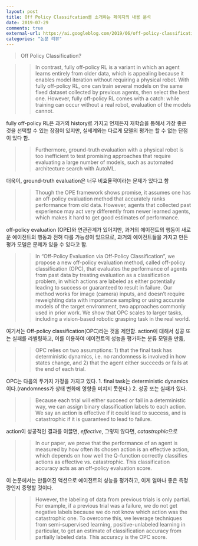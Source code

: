 ```yaml
---
layout: post
title: Off Policy Classifcation를 소개하는 페이지의 내용 분석
date: 2019-07-29
comments: true
external-url: https://ai.googleblog.com/2019/06/off-policy-classification-new.html
categories: "논문 리뷰"
---
```


> Off Policy Classification?

>> In contrast, fully off-policy RL is a variant in which an agent learns entirely from older data, which is appealing because it enables model iteration without requiring a physical robot. With fully off-policy RL, one can train several models on the same fixed dataset collected by previous agents, then select the best one. However, fully off-policy RL comes with a catch: while training can occur without a real robot, evaluation of the models cannot.

fully off-policy RL은 과거의 history르 가지고 언제든지 재학습을 통해서 가장 좋은 것을 선택할 수 있는 장점이 있지만, 실세계와는 다르게 모델의 평가는 할 수 없는 단점이 있다 함.

>> Furthermore, ground-truth evaluation with a physical robot is too inefficient to test promising approaches that require evaluating a large number of models, such as automated architecture search with AutoML. 

더욱이, ground-truth evaluation은 너무 비효율적이라는 문제가 있다고 함

>> Though the OPE framework shows promise, it assumes one has an off-policy evaluation method that accurately ranks performance from old data. However, agents that collected past experience may act very differently from newer learned agents, which makes it hard to get good estimates of performance. 

off-policy evaluation (OPE)와 연관관계가 있어지만, 과거의 에이전트의 행동이 새로운 에이전트의 행동과 전혀 다를 가능성이 있으므로, 과거의 에이전트들을 가지고 만든 평가 모델은 문제가 있을 수 있다고 함.

>> In “Off-Policy Evaluation via Off-Policy Classification”, we propose a new off-policy evaluation method, called off-policy classification (OPC), that evaluates the performance of agents from past data by treating evaluation as a classification problem, in which actions are labeled as either potentially leading to success or guaranteed to result in failure. Our method works for image (camera) inputs, and doesn’t require reweighting data with importance sampling or using accurate models of the target environment, two approaches commonly used in prior work. We show that OPC scales to larger tasks, including a vision-based robotic grasping task in the real world.

여기서는 Off-policy classification(OPC)라는 것을 제안함. action에 대해서 성공 또는 실패를 라벨링하고, 이를 이용하여 에이전트의 성능을 평가하는 분류 모델을 만듦, 

>> OPC relies on two assumptions: 1) that the final task has deterministic dynamics, i.e. no randomness is involved in how states change, and 2) that the agent either succeeds or fails at the end of each trial.

OPC는 다음의 두가지 가정을 가지고 있다. 1. final task는 deterministic dynamics이다.(randomness가 상태 변화에 영향을 미치지 못한다.) 2. 성공 또는 실패가 있다.

>> Because each trial will either succeed or fail in a deterministic way, we can assign binary classification labels to each action.  We say an action is effective if it could lead to success, and is catastrophic if it is guaranteed to lead to failure.

action이 성공적인 결과를 이끌면, *effective*, 그렇지 않다면, *catastrophic*으로

>> In our paper, we prove that the performance of an agent is measured by how often its chosen action is an effective action, which depends on how well the Q-function correctly classifies actions as effective vs. catastrophic. This classification accuracy acts as an off-policy evaluation score.

이 논문에서는 만들어진 액션으로 에이전트의 성능을 평가하고, 이게 얼마나 좋은 측정량인지 증명할 것이다.

>> However, the labeling of data from previous trials is only partial. For example, if a previous trial was a failure, we do not get negative labels because we do not know which action was the catastrophic one. To overcome this, we leverage techniques from semi-supervised learning, positive-unlabeled learning in particular, to get an estimate of classification accuracy from partially labeled data. This accuracy is the OPC score.


